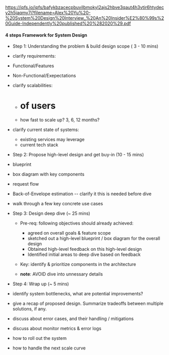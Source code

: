 https://ipfs.io/ipfs/bafykbzacecpbuvilbmokyl2ajs2hbve3qaut4h3vtir6htydecy2h5jaqmy7i?filename=Alex%20Yu%20-%20System%20Design%20Interview_%20An%20Insider%E2%80%99s%20Guide-Independently%20published%20%282020%29.pdf

#### 4 steps Framework for System Design

- Step 1: Understanding the problem & build design scope ( 3 - 10 mins)

 - clarify requirements:
  - Functional/Features
  - Non-Functional/Exepectations

 - clarify scalabilities:
   - # of users
   - how fast to scale up? 3, 6, 12 months?

 - clarify current state of systems:
   - existing services may leverage
   - current tech stack

 - Step 2: Propose high-level design and get buy-in (10 - 15 mins)

  - blueprint
  - box diagram with key components
  - request flow
  - Back-of-Envelope estimation -- clarify it this is needed before dive
  - walk through a few key concrete use cases 

- Step 3: Design deep dive (~ 25 mins)
  - Pre-req: following objectives should already achieved:
    - agreed on overall goals & feature scope
    - sketched out a high-level blueprint / box diagram for the overall design
    - Obtained high-level feedback on this high-level design
    - Identified initial areas to deep dive based on feedback

  - Key: identify & prioritize components in the architecture

  - **note**: AVOID dive into unnessary details

 - Step 4: Wrap up (~ 5 mins)
  - identify system bottlenecks, what are potential improvements?
  - give a recap of proposed design. Summarize tradeoffs between multiple solutions, if any.
  - discuss about error cases, and their handling / mitigations
  - discuss about monitor metrics & error logs
  - how to roll out the system
  - how to handle the next scale curve
